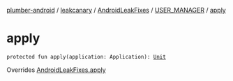[plumber-android](../../../index.md) / [leakcanary](../../index.md) / [AndroidLeakFixes](../index.md) / [USER_MANAGER](index.md) / [apply](./apply.md)

# apply

`protected fun apply(application: Application): `[`Unit`](https://kotlinlang.org/api/latest/jvm/stdlib/kotlin/-unit/index.html)

Overrides [AndroidLeakFixes.apply](../apply.md)

